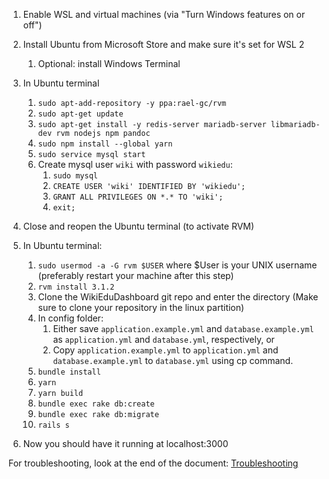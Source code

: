 1. Enable WSL and virtual machines (via "Turn Windows features on or off")
2. Install Ubuntu from Microsoft Store and make sure it's set for WSL 2
   1. Optional: install Windows Terminal
3. In Ubuntu terminal
   1. `sudo apt-add-repository -y ppa:rael-gc/rvm`
   2. `sudo apt-get update`
   3. `sudo apt-get install -y redis-server mariadb-server libmariadb-dev rvm nodejs npm pandoc`
   4. `sudo npm install --global yarn`
   5. `sudo service mysql start`
   6. Create mysql user `wiki` with password `wikiedu`:
      1. `sudo mysql`
      2. `CREATE USER 'wiki' IDENTIFIED BY 'wikiedu';`
      3. `GRANT ALL PRIVILEGES ON *.* TO 'wiki';`
      4. `exit;`
4. Close and reopen the Ubuntu terminal (to activate RVM)
5. In Ubuntu terminal:
   1. `sudo usermod -a -G rvm $USER` where $User is your UNIX username (preferably restart your machine after this step)
   2. `rvm install 3.1.2`
   3.  Clone the WikiEduDashboard git repo and enter the directory (Make sure to clone your repository in the linux partition)
   4.  In config folder:
       1. Either save `application.example.yml` and `database.example.yml` as `application.yml` and `database.yml`, respectively, or 
       2. Copy `application.example.yml` to `application.yml` and `database.example.yml` to `database.yml` using cp command.
   5. `bundle install`
   6. `yarn`
   7. `yarn build`
   8. `bundle exec rake db:create`
   9. `bundle exec rake db:migrate`
   10. `rails s`

6. Now you should have it running at localhost:3000

For troubleshooting, look at the end of the document: [Troubleshooting](./troubleshooting.md)
